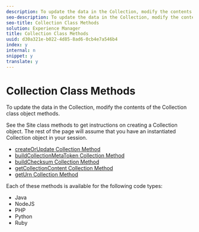 ```yaml
---
description: To update the data in the Collection, modify the contents of the Collection class object methods.
seo-description: To update the data in the Collection, modify the contents of the Collection class object methods.
seo-title: Collection Class Methods
solution: Experience Manager
title: Collection Class Methods
uuid: d30a321e-b022-4d85-8ad6-0cb4e7a546b4
index: y
internal: n
snippet: y
translate: y
---
```


# Collection Class Methods

To update the data in the Collection, modify the contents of the Collection class object methods.

See the Site class methods to get instructions on creating a Collection object. The rest of the page will assume that you have an instantiated Collection object in your session.

* [createOrUpdate Collection Method](#r_createorupdate_collection_method) 
* [buildCollectionMetaToken Collection Method](#r_buildcollectionmetatoken_collection_method) 
* [buildChecksum Collection Method](#r_buildchecksum_collection_method) 
* [getCollectionContent Collection Method](#t_getcollectioncontent_collection_method) 
* [getUrn Collection Method](#r_geturn_collection_method)

Each of these methods is available for the following code types:

* Java
* NodeJS
* PHP
* Python
* Ruby

